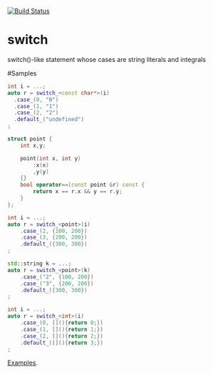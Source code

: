 [![Build Status](https://travis-ci.org/niXman/switch.svg?branch=master)](https://travis-ci.org/niXman/switch)

# switch
switch()-like statement whose cases are string literals and integrals

#Samples
```cpp
int i = ...;
auto r = switch_<const char*>(i)
  .case_(0, "0")
  .case_(1, "1")
  .case_(2, "2")
  .default_("undefined")
;
```

```cpp
struct point {
	int x,y;

	point(int x, int y)
		:x(x)
		,y(y)
	{}
	bool operator==(const point &r) const {
		return x == r.x && y == r.y;
	}
};

int i = ...;
auto r = switch_<point>(i)
	.case_(2, {100, 200})
	.case_(3, {200, 200})
	.default_({300, 300})
;
```

```cpp
std::string k = ...;
auto r = switch_<point>(k)
	.case_("2", {100, 200})
	.case_("3", {200, 200})
	.default_({300, 300})
;
```

```cpp
int i = ...;
auto r = switch_<int>(i)
	.case_(0, [](){return 0;})
	.case_(1, [](){return 1;})
	.case_(2, [](){return 2;})
	.default_([](){return 3;})
;
```
[Examples](https://github.com/niXman/switch/blob/master/main.cpp).
